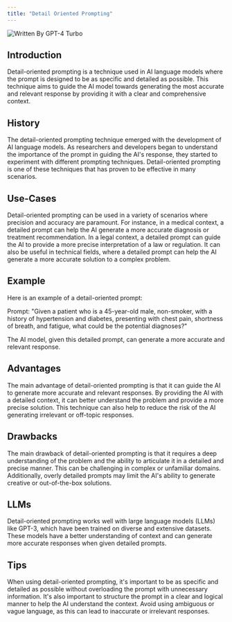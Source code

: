 ```yaml
---
title: "Detail Oriented Prompting"
---
```


![Written By GPT-4 Turbo](https://img.shields.io/badge/Written%20By-GPT--4%20Turbo-5A5A5A?style=for-the-badge&logo=openai&logoColor=white)

## Introduction

Detail-oriented prompting is a technique used in AI language models where the prompt is designed to be as specific and detailed as possible. This technique aims to guide the AI model towards generating the most accurate and relevant response by providing it with a clear and comprehensive context.

## History

The detail-oriented prompting technique emerged with the development of AI language models. As researchers and developers began to understand the importance of the prompt in guiding the AI's response, they started to experiment with different prompting techniques. Detail-oriented prompting is one of these techniques that has proven to be effective in many scenarios.

## Use-Cases

Detail-oriented prompting can be used in a variety of scenarios where precision and accuracy are paramount. For instance, in a medical context, a detailed prompt can help the AI generate a more accurate diagnosis or treatment recommendation. In a legal context, a detailed prompt can guide the AI to provide a more precise interpretation of a law or regulation. It can also be useful in technical fields, where a detailed prompt can help the AI generate a more accurate solution to a complex problem.

## Example

Here is an example of a detail-oriented prompt:

Prompt: "Given a patient who is a 45-year-old male, non-smoker, with a history of hypertension and diabetes, presenting with chest pain, shortness of breath, and fatigue, what could be the potential diagnoses?"

The AI model, given this detailed prompt, can generate a more accurate and relevant response.

## Advantages

The main advantage of detail-oriented prompting is that it can guide the AI to generate more accurate and relevant responses. By providing the AI with a detailed context, it can better understand the problem and provide a more precise solution. This technique can also help to reduce the risk of the AI generating irrelevant or off-topic responses.

## Drawbacks

The main drawback of detail-oriented prompting is that it requires a deep understanding of the problem and the ability to articulate it in a detailed and precise manner. This can be challenging in complex or unfamiliar domains. Additionally, overly detailed prompts may limit the AI's ability to generate creative or out-of-the-box solutions.

## LLMs

Detail-oriented prompting works well with large language models (LLMs) like GPT-3, which have been trained on diverse and extensive datasets. These models have a better understanding of context and can generate more accurate responses when given detailed prompts.

## Tips

When using detail-oriented prompting, it's important to be as specific and detailed as possible without overloading the prompt with unnecessary information. It's also important to structure the prompt in a clear and logical manner to help the AI understand the context. Avoid using ambiguous or vague language, as this can lead to inaccurate or irrelevant responses.